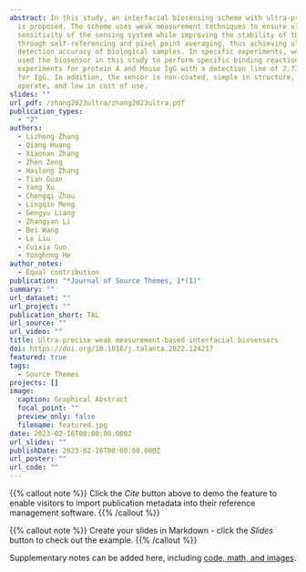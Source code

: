 ```yaml
---
abstract: In this study, an interfacial biosensing scheme with ultra-precision
  is proposed. The scheme uses weak measurement techniques to ensure ultra-high
  sensitivity of the sensing system while improving the stability of the system
  through self-referencing and pixel point averaging, thus achieving ultra-high
  detection accuracy of biological samples. In specific experiments, we have
  used the biosensor in this study to perform specific binding reaction
  experiments for protein A and Mouse IgG with a detection line of 2.71 ng/mL
  for IgG. In addition, the sensor is non-coated, simple in structure, easy to
  operate, and low in cost of use.
slides: ""
url_pdf: /zhang2023ultra/zhang2023ultra.pdf
publication_types:
  - "2"
authors:
  - Lizhong Zhang
  - Qiang Huang
  - Xiaonan Zhang
  - Zhen Zeng
  - Hailong Zhang
  - Tian Guan
  - Yang Xu
  - Chongqi Zhou
  - Lingqin Meng
  - Gengyu Liang
  - Zhangyan Li
  - Bei Wang
  - Le Liu
  - Cuixia Guo
  - Yonghong He
author_notes:
  - Equal contribution
publication: "*Journal of Source Themes, 1*(1)"
summary: ""
url_dataset: ""
url_project: ""
publication_short: TAL
url_source: ""
url_video: ""
title: Ultra-precise weak measurement-based interfacial biosensors
doi: https://doi.org/10.1016/j.talanta.2022.124217
featured: true
tags:
  - Source Themes
projects: []
image:
  caption: Graphical Abstract
  focal_point: ""
  preview_only: false
  filename: featured.jpg
date: 2023-02-16T00:00:00.000Z
url_slides: ""
publishDate: 2023-02-16T00:00:00.000Z
url_poster: ""
url_code: ""
---
```


{{% callout note %}}
Click the *Cite* button above to demo the feature to enable visitors to import publication metadata into their reference management software.
{{% /callout %}}

{{% callout note %}}
Create your slides in Markdown - click the *Slides* button to check out the example.
{{% /callout %}}

Supplementary notes can be added here, including [code, math, and images](https://wowchemy.com/docs/writing-markdown-latex/).
